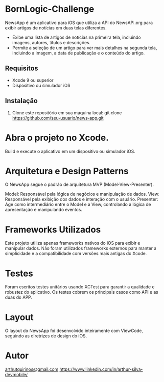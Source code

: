 # BornLogic-Challenge

NewsApp é um aplicativo para iOS que utiliza a API do NewsAPI.org para exibir artigos de notícias em duas telas diferentes. 
- Exibe uma lista de artigos de notícias na primeira tela, incluindo imagens, autores, títulos e descrições.
- Permite a seleção de um artigo para ver mais detalhes na segunda tela, incluindo a imagem, a data de publicação e o conteúdo do artigo.

## Requisitos
- Xcode 9 ou superior
- Dispositivo ou simulador iOS

## Instalação
1. Clone este repositório em sua máquina local:
   git clone https://github.com/seu-usuario/news-app.git

# Abra o projeto no Xcode.
Build e execute o aplicativo em um dispositivo ou simulador iOS.

# Arquitetura e Design Patterns
O NewsApp segue o padrão de arquitetura MVP (Model-View-Presenter).

Model: Responsável pela lógica de negócios e manipulação de dados.
View: Responsável pela exibição dos dados e interação com o usuário.
Presenter: Age como intermediário entre o Model e a View, controlando a lógica de apresentação e manipulando eventos.
# Frameworks Utilizados
Este projeto utiliza apenas frameworks nativos do iOS para exibir e manipular dados. Não foram utilizados frameworks externos para manter a simplicidade e a compatibilidade com versões mais antigas do Xcode.

# Testes
Foram escritos testes unitários usando XCTest para garantir a qualidade e robustez do aplicativo. Os testes cobrem os principais casos como API e as duas do APP.

# Layout
O layout do NewsApp foi desenvolvido inteiramente com ViewCode, seguindo as diretrizes de design do iOS.

# Autor
arthutquirinos@gmail.com
https://www.linkedin.com/in/arthur-silva-devmobile/

